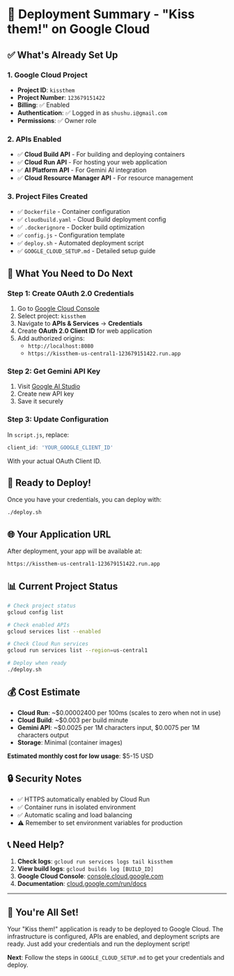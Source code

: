 # 🎯 Deployment Summary - "Kiss them!" on Google Cloud

## ✅ What's Already Set Up

### 1. Google Cloud Project
- **Project ID**: `kissthem`
- **Project Number**: `123679151422`
- **Billing**: ✅ Enabled
- **Authentication**: ✅ Logged in as `shushu.i@gmail.com`
- **Permissions**: ✅ Owner role

### 2. APIs Enabled
- ✅ **Cloud Build API** - For building and deploying containers
- ✅ **Cloud Run API** - For hosting your web application
- ✅ **AI Platform API** - For Gemini AI integration
- ✅ **Cloud Resource Manager API** - For resource management

### 3. Project Files Created
- ✅ `Dockerfile` - Container configuration
- ✅ `cloudbuild.yaml` - Cloud Build deployment config
- ✅ `.dockerignore` - Docker build optimization
- ✅ `config.js` - Configuration template
- ✅ `deploy.sh` - Automated deployment script
- ✅ `GOOGLE_CLOUD_SETUP.md` - Detailed setup guide

## 🔑 What You Need to Do Next

### Step 1: Create OAuth 2.0 Credentials
1. Go to [Google Cloud Console](https://console.cloud.google.com/)
2. Select project: `kissthem`
3. Navigate to **APIs & Services** → **Credentials**
4. Create **OAuth 2.0 Client ID** for web application
5. Add authorized origins:
   - `http://localhost:8080`
   - `https://kissthem-us-central1-123679151422.run.app`

### Step 2: Get Gemini API Key
1. Visit [Google AI Studio](https://makersuite.google.com/app/apikey)
2. Create new API key
3. Save it securely

### Step 3: Update Configuration
In `script.js`, replace:
```javascript
client_id: 'YOUR_GOOGLE_CLIENT_ID'
```
With your actual OAuth Client ID.

## 🚀 Ready to Deploy!

Once you have your credentials, you can deploy with:

```bash
./deploy.sh
```

## 🌐 Your Application URL

After deployment, your app will be available at:
```
https://kissthem-us-central1-123679151422.run.app
```

## 📊 Current Project Status

```bash
# Check project status
gcloud config list

# Check enabled APIs
gcloud services list --enabled

# Check Cloud Run services
gcloud run services list --region=us-central1

# Deploy when ready
./deploy.sh
```

## 💰 Cost Estimate

- **Cloud Run**: ~$0.00002400 per 100ms (scales to zero when not in use)
- **Cloud Build**: ~$0.003 per build minute
- **Gemini API**: ~$0.0025 per 1M characters input, $0.0075 per 1M characters output
- **Storage**: Minimal (container images)

**Estimated monthly cost for low usage**: $5-15 USD

## 🔒 Security Notes

- ✅ HTTPS automatically enabled by Cloud Run
- ✅ Container runs in isolated environment
- ✅ Automatic scaling and load balancing
- ⚠️ Remember to set environment variables for production

## 📞 Need Help?

1. **Check logs**: `gcloud run services logs tail kissthem`
2. **View build logs**: `gcloud builds log [BUILD_ID]`
3. **Google Cloud Console**: [console.cloud.google.com](https://console.cloud.google.com)
4. **Documentation**: [cloud.google.com/run/docs](https://cloud.google.com/run/docs)

---

## 🎉 You're All Set!

Your "Kiss them!" application is ready to be deployed to Google Cloud. The infrastructure is configured, APIs are enabled, and deployment scripts are ready. Just add your credentials and run the deployment script!

**Next**: Follow the steps in `GOOGLE_CLOUD_SETUP.md` to get your credentials and deploy. 